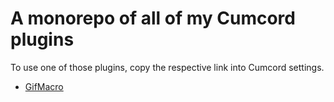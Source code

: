 # A monorepo of all of my Cumcord plugins

To use one of those plugins, copy the respective link into Cumcord settings.

* [GifMacro](https://localcc.github.io/cc-plugins/GifMacro) 
